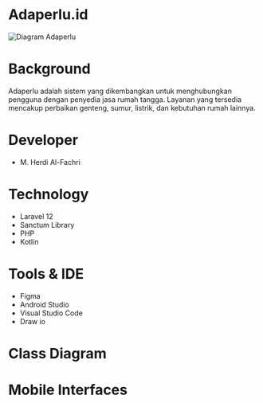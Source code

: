 # Adaperlu.id
![Diagram Adaperlu](./public/adaperlu.png)
# Background
Adaperlu adalah sistem yang dikembangkan untuk menghubungkan pengguna dengan penyedia jasa rumah tangga. Layanan yang tersedia mencakup perbaikan genteng, sumur, listrik, dan kebutuhan rumah lainnya.
# Developer
- M. Herdi Al-Fachri
# Technology
- Laravel 12
- Sanctum Library
- PHP
- Kotlin
# Tools & IDE
- Figma
- Android Studio
- Visual Studio Code
- Draw io
# Class Diagram

# Mobile Interfaces
